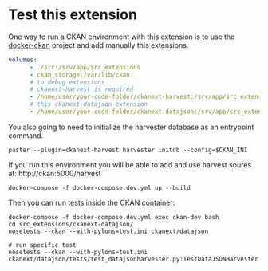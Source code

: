 # Test this extension

One way to run a CKAN environment with this extension is to use the [docker-ckan](https://github.com/okfn/docker-ckan) project and add manually this extensions.

```yml
volumes:
      - ./src:/srv/app/src_extensions
      - ckan_storage:/var/lib/ckan
      # to debug extensions
      # ckanext-harvest is required
      - /home/user/your-code-folder/ckanext-harvest:/srv/app/src_extensions/ckanext-harvest
      # this ckanext-datajson extension
      - /home/user/your-code-folder/ckanext-datajson:/srv/app/src_extensions/ckanext-datajson
```

You also going to need to initialize the harvester database as an entrypoint command.

```
paster --plugin=ckanext-harvest harvester initdb --config=$CKAN_INI
```

If you run this environment you will be able to add and use harvest soures at: http://ckan:5000/harvest
```
docker-compose -f docker-compose.dev.yml up --build
```

Then you can run tests inside the CKAN container:
```
docker-compose -f docker-compose.dev.yml exec ckan-dev bash
cd src_extensions/ckanext-datajson/
nosetests --ckan --with-pylons=test.ini ckanext/datajson

# run specific test
nosetests --ckan --with-pylons=test.ini ckanext/datajson/tests/test_datajsonharvester.py:TestDataJSONHarvester.test_datason_usda
```

